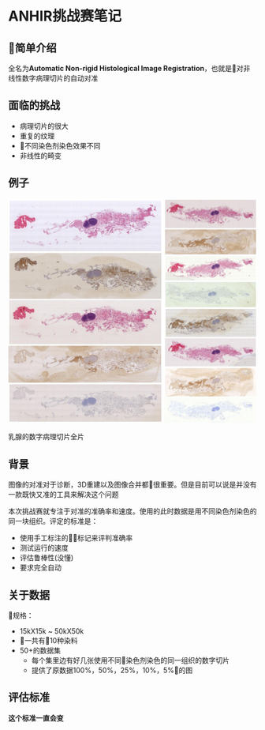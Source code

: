 # ANHIR挑战赛笔记

## 简单介绍

全名为**Automatic Non-rigid Histological Image Registration**，也就是对非线性数字病理切片的自动对准

## 面临的挑战

- 病理切片的很大
- 重复的纹理
- 不同染色剂染色效果不同
- 非线性的畸变

## 例子

![](/images/blogs/2019/sc19/ANHIR-sample.jpg)

乳腺的数字病理切片全片

## 背景

图像的对准对于诊断，3D重建以及图像合并都很重要。但是目前可以说是并没有一款既快又准的工具来解决这个问题

本次挑战赛就专注于对准的准确率和速度。使用的此时数据是用不同染色剂染色的同一块组织。评定的标准是：

- 使用手工标注的标记来评判准确率
- 测试运行的速度
- 评估鲁棒性(没懂)
- 要求完全自动

## 关于数据
规格：
- 15kX15k ~ 50kX50k
- 一共有10种染料
- 50+的数据集
  - 每个集里边有好几张使用不同染色剂染色的同一组织的数字切片
  - 提供了原数据100%，50%，25%，10%，5%的图
  
## 评估标准
**这个标准一直会变**
